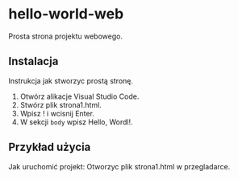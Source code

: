 # hello-world-web
Prosta strona projektu webowego.

## Instalacja
Instrukcja jak stworzyc prostą stronę.


1. Otwórz alikacje Visual Studio Code.
2. Stwórz plik strona1.html.
3. Wpisz ! i wcisnij Enter.
4. W sekcji `body` wpisz Hello, Wordl!.


## Przykład użycia

Jak uruchomić projekt: 
Otworzyc plik strona1.html w przegladarce.











